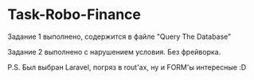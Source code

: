 # Task-Robo-Finance

Задание 1 выполнено, содержится в файле "Query The Database"

Задание 2 выполнено с нарушением условия. Без фрейворка.

P.S. Был выбран Laravel, погряз в rout'ах, ну и FORM'ы интересные :D
